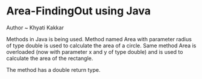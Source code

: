 # Area-FindingOut using Java

Author ~ Khyati Kakkar

Methods in Java is being used.
Method named Area with parameter radius of type double is used to calculate the area of a circle.
Same method Area is overloaded (now with parameter x and y of type double) and is used to calculate the area of the rectangle.

The method has a double return type.
